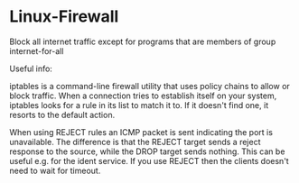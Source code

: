 # Linux-Firewall

Block all internet traffic except for programs that are members of group internet-for-all

Useful info:

iptables is a command-line firewall utility that uses policy chains to allow or block traffic. When a connection tries to establish itself on your system, iptables looks for a rule in its list to match it to. If it doesn't find one, it resorts to the default action.

When using REJECT rules an ICMP packet is sent indicating the port is unavailable. The difference is that the REJECT target sends a reject response to the source, while the DROP target sends nothing. This can be useful e.g. for the ident service. If you use REJECT then the clients doesn't need to wait for timeout.
